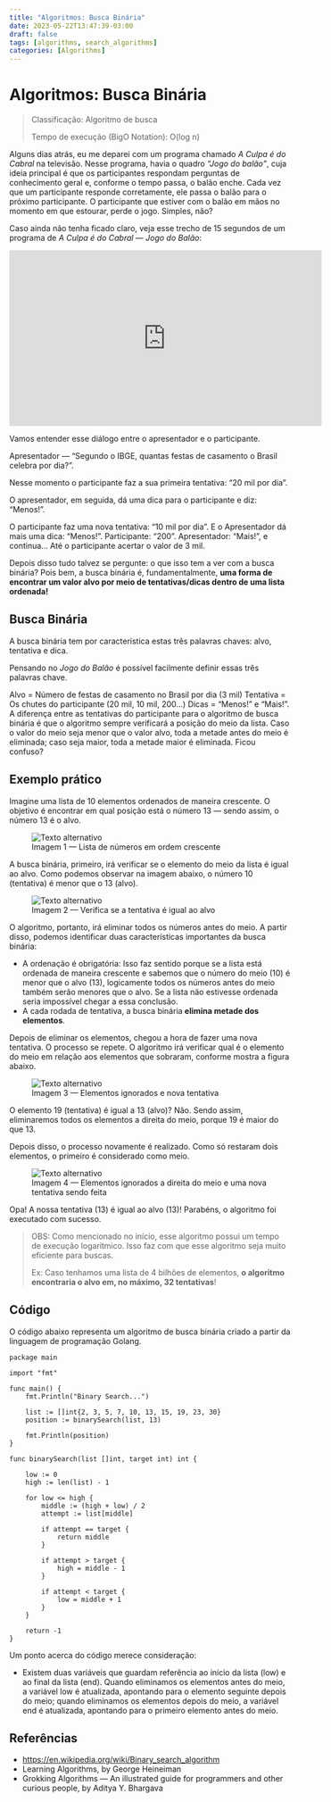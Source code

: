 ```yaml
---
title: "Algoritmos: Busca Binária"
date: 2023-05-22T13:47:39-03:00
draft: false
tags: [algorithms, search_algorithms]
categories: [Algorithms]
---
```


# Algoritmos: Busca Binária

> Classificação: Algoritmo de busca
>
> Tempo de execução (BigO Notation): O(log n)

Alguns dias atrás, eu me deparei com um programa chamado *A Culpa é do Cabral* na televisão. Nesse programa, havia o quadro *“Jogo do balão”*, cuja ideia principal é que os participantes respondam perguntas de conhecimento geral e, conforme o tempo passa, o balão enche. Cada vez que um participante responde corretamente, ele passa o balão para o próximo participante. O participante que estiver com o balão em mãos no momento em que estourar, perde o jogo. Simples, não?

Caso ainda não tenha ficado claro, veja esse trecho de 15 segundos de um programa de *A Culpa é do Cabral — Jogo do Balão*:

<iframe width="560" height="315" src="https://www.youtube.com/embed/X-TTl-EM2_o?clip=UgkxlStXf8QW3wGEV30ptMk1pNhGAvnFoQJ5&amp;clipt=ENz_Axif9wQ" title="YouTube video player" frameborder="0" allow="accelerometer; autoplay; clipboard-write; encrypted-media; gyroscope; picture-in-picture; web-share" allowfullscreen></iframe>

Vamos entender esse diálogo entre o apresentador e o participante.

Apresentador — “Segundo o IBGE, quantas festas de casamento o Brasil celebra por dia?”.

Nesse momento o participante faz a sua primeira tentativa: “20 mil por dia”.

O apresentador, em seguida, dá uma dica para o participante e diz: “Menos!”.

O participante faz uma nova tentativa: “10 mil por dia”. E o Apresentador dá mais uma dica: “Menos!”. Participante: “200”. Apresentador: “Mais!”, e continua… Até o participante acertar o valor de 3 mil.

Depois disso tudo talvez se pergunte: o que isso tem a ver com a busca binária? Pois bem, a busca binária é, fundamentalmente, __uma forma de encontrar um valor alvo por meio de tentativas/dicas dentro de uma lista ordenada!__

## Busca Binária

A busca binária tem por característica estas três palavras chaves: alvo, tentativa e dica.

Pensando no *Jogo do Balão* é possível facilmente definir essas três palavras chave.

Alvo = Número de festas de casamento no Brasil por dia (3 mil)
Tentativa = Os chutes do participante (20 mil, 10 mil, 200…)
Dicas = “Menos!” e “Mais!”.
A diferença entre as tentativas do participante para o algoritmo de busca binária é que o algoritmo sempre verificará a posição do meio da lista. Caso o valor do meio seja menor que o valor alvo, toda a metade antes do meio é eliminada; caso seja maior, toda a metade maior é eliminada. Ficou confuso?

## Exemplo prático

Imagine uma lista de 10 elementos ordenados de maneira crescente. O objetivo é encontrar em qual posição está o número 13 — sendo assim, o número 13 é o alvo.

<figure>
    <img src="/img/algoritmos/buscabinaria/buscabinaria_img1.jpg" alt="Texto alternativo">
    <figcaption>Imagem 1 — Lista de números em ordem crescente</figcaption>
</figure>

A busca binária, primeiro, irá verificar se o elemento do meio da lista é igual ao alvo. Como podemos observar na imagem abaixo, o número 10 (tentativa) é menor que o 13 (alvo).

<figure>
    <img src="/img/algoritmos/buscabinaria/buscabinaria_img2.jpg" alt="Texto alternativo">
    <figcaption>Imagem 2 — Verifica se a tentativa é igual ao alvo</figcaption>
</figure>

O algoritmo, portanto, irá eliminar todos os números antes do meio. A partir disso, podemos identificar duas características importantes da busca binária:

- A ordenação é obrigatória: Isso faz sentido porque se a lista está ordenada de maneira crescente e sabemos que o número do meio (10) é menor que o alvo (13), logicamente todos os números antes do meio também serão menores que o alvo. Se a lista não estivesse ordenada seria impossível chegar a essa conclusão.
- A cada rodada de tentativa, a busca binária __elimina metade dos elementos__.

Depois de eliminar os elementos, chegou a hora de fazer uma nova tentativa. O processo se repete. O algoritmo irá verificar qual é o elemento do meio em relação aos elementos que sobraram, conforme mostra a figura abaixo.

<figure>
    <img src="/img/algoritmos/buscabinaria/buscabinaria_img3.jpg" alt="Texto alternativo">
    <figcaption>Imagem 3 — Elementos ignorados e nova tentativa</figcaption>
</figure>

O elemento 19 (tentativa) é igual a 13 (alvo)? Não. Sendo assim, eliminaremos todos os elementos a direita do meio, porque 19 é maior do que 13.

Depois disso, o processo novamente é realizado. Como só restaram dois elementos, o primeiro é considerado como meio.

<figure>
    <img src="/img/algoritmos/buscabinaria/buscabinaria_img4.jpg" alt="Texto alternativo">
    <figcaption>Imagem 4 — Elementos ignorados a direita do meio e uma nova tentativa sendo feita</figcaption>
</figure>

Opa! A nossa tentativa (13) é igual ao alvo (13)! Parabéns, o algoritmo foi executado com sucesso.

> OBS: Como mencionado no início, esse algoritmo possui um tempo de execução logarítmico. Isso faz com que esse algoritmo seja muito eficiente para buscas.
> 
> Ex: Caso tenhamos uma lista de 4 bilhões de elementos, __o algoritmo encontraria o alvo em, no máximo, 32 tentativas__!

## Código
O código abaixo representa um algoritmo de busca binária criado a partir da linguagem de programação Golang.

```
package main

import "fmt"

func main() {
	fmt.Println("Binary Search...")

	list := []int{2, 3, 5, 7, 10, 13, 15, 19, 23, 30}
	position := binarySearch(list, 13)

	fmt.Println(position)
}

func binarySearch(list []int, target int) int {

	low := 0
	high := len(list) - 1

	for low <= high {
		middle := (high + low) / 2
		attempt := list[middle]

		if attempt == target {
			return middle
		}

		if attempt > target {
			high = middle - 1
		}

		if attempt < target {
			low = middle + 1
		}
	}

	return -1
}
```

Um ponto acerca do código merece consideração:

- Existem duas variáveis que guardam referência ao início da lista (low) e ao final da lista (end). Quando eliminamos os elementos antes do meio, a variável low é atualizada, apontando para o elemento seguinte depois do meio; quando eliminamos os elementos depois do meio, a variável end é atualizada, apontando para o primeiro elemento antes do meio.

## Referências

- https://en.wikipedia.org/wiki/Binary_search_algorithm
- Learning Algorithms, by George Heineiman
- Grokking Algorithms — An illustrated guide for programmers and other curious people, by Aditya Y. Bhargava

